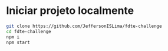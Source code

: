 # Iniciar projeto localmente

```bash
git clone https://github.com/JeffersonISLima/fdte-challenge
cd fdte-challenge
npm i
npm start
```

